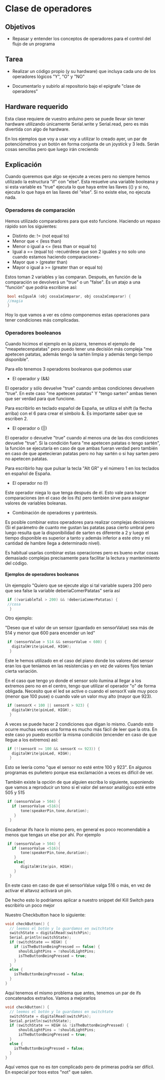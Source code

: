 # Clase de operadores

## Objetivos

* Repasar y entender los conceptos de operadores para el control del flujo de un programa

## Tarea

* Realizar un código propio (y su hardware) que incluya cada uno de los operadores lógicos "Y", "O" y "NO"

* Documentarlo y subirlo al repositorio bajo el epìgrafe "clase de operadores"

## Hardware requerido

Esta clase requiere de vuestro arduino pero se puede llevar sin tener hardware utilizando únicamente Serial.write y Serial.read, pero es más divertida con algo de hardware. 

En los ejemplos que voy a usar voy a utilizar lo creado ayer, un par de potenciómetros y un botón en forma conjunta de un joystick y 3 leds. Serán cosas sencillas pero que luego irán creciendo

## Explicación

Cuando queremos que algo se ejecute a veces pero no siempre hemos utilizado la estructura "if" con "else". Esta resuelve una variable booleana y si esta variable es "true" ejecuta lo que haya entre las llaves ({) y si no, ejecuta lo que haya en las llaves del "else". Si no existe else, no ejecuta nada.

### Operadores de comparación

Hemos utilizado comparadores para que esto funcione. Haciendo un repaso rápido son los siguientes:

* Distinto de: != (not equal to)
* Menor que < (less than)
* Menor o igual a <= (less than or equal to)
* Igual a == (equal to) -recuérdese que son 2 iguales y no solo uno cuando estamos haciendo comparaciones-
* Mayor que > (greater than)
* Mayor o igual a >= (greater than or equal to) 


Estos toman 2 variables y las comparan. Después, en función de la comparación se devolverá un "true" o un "false". Es un atajo a una "función" que podría escribirse así: 

```C++
 bool esIgualA (obj cosa1aComparar, obj cosa2aComparar) {
 //magia
 }

```

Hoy lo que vamos a ver es cómo componemos estas operaciones para tener condiciones más complicadas. 

### Operadores booleanos

Cuando hicimos el ejemplo en la pizarra, tenemos el ejemplo de "meapetecenpatatas" pero puedo tener una decisión más compleja "me apetecen patatas, además tengo la sartén limpia y además tengo tiempo disponible". 

Para ello tenemos 3 operadores booleanos que podemos usar

* El operador y (&&)

El operador y sólo devuelve "true" cuando ambas condiciones devuelven "true". En este caso "me apetecen patatas" Y "tengo sarten" ambas tienen que ser verdad para que funcione. 

Para escribirlo en teclado español de España, se utiliza el shift (la flecha arriba) con el 6 para crear el símbolo &. Es importante saber que se escriben 2. 

* El operador o (||)

El operador o devuelve "true" cuando al menos una de las dos condiciones devuelve "true". Si la condición fuera "me apetecen patatas o tengo sartén", la función se ejecutaría en caso de que ambas fueran verdad pero también en caso de que apetecieran patatas pero no hay sartén o si hay sarten pero no apetecen patatas. 

Para escribirlo hay que pulsar la tecla "Alt GR" y el número 1 en los teclados en español de España.


* El operador no (!)

Este operador niega lo que tenga después de él. Esto vale para hacer comparaciones (en el caso de los ifs) pero también sirve para assignar valores de variables boleanas. 

* Combinación de operadores y paréntesis. 

Es posible combinar estos operadores para realizar complejas decisiones (Si el parámetro de cuanto me gustan las patatas pasa cierto umbral pero luego resulta que la disponibilidad de sarten es diferente a 2 y luego el tiempo disponible es superior a tanto y además inferior a este otro y mi cantidad de hambre llega a determinado nivel).

Es habitual usarlas combinar estas operaciones pero es bueno evitar cosas demasiado complejas precisamente para facilitar la lectura y mantenimiento del código. 

#### Ejemplos de operadores booleanos

Un ejempplo "Quiero que se ejecute algo si tal variable supera 200 pero que sea false la variable deberiaComerPatatas" sería así

```C++
 if ((variableTal > 200) && !deberiaComerPatatas) {
 //cosa
  }
```

Otro ejemplo:

"Deseo que el valor de un sensor (guardado en sensorValue) sea más de 514 y menor que 600 para encender un led"

```C++
 if (sensorValue > 514 && sensorValue < 600) {
   digitalWrite(pinLed, HIGH);
  }
```
Este le hemos utilizado en el caso del piano donde los valores del sensor eran los que teníamos en las resistencias y en vez de valores fijos tenían cierta variación. 


En el caso que tengo yo donde el sensor solo ilumina al llegar a los extremos pero no en el centro, tengo que utilizar el operador "o" de forma obligada. Necesito que el led se active o cuando el sensorX vale muy poco (menor que 100 puse) o cuando vale un valor muy alto (mayor que  923). 

```C++
 if (sensorX < 100 || sensorX > 923) {
   digitalWrite(pinLed, HIGH);
  }
```

A veces se puede hacer 2 condiciones que digan lo mismo. Cuando esto ocurre muchas veces una forma es mucho más fácil de leer que la otra. En este caso yo puedo escribir la misma condición (encender en caso de que llegue a los extremos) así:

```C++
 if (!(sensorX >= 100 && sensorX <= 923)) {
   digitalWrite(pinLed, HIGH);
  }
```

Esto se leería como "que el sensor no esté entre 100 y 923". En algunos programas es puñetero porque esa exclamación a veces es difícil de ver.

También existe la opción de que alguien escriba lo siguiente, suponiendo que vamos a reproducir un tono si el valor del sensor analógico esté entre 505 y 515

```C++
 if (sensorValue > 504) {
   if (sensorValue <516){
       tone(speakerPin,tone,duration);
    }
  }
```

Encadenar ifs hace lo mismo pero, en general es poco recomendable a menos que tengas un else por ahí. Por ejemplo


```C++
 if (sensorValue > 504) {
   if (sensorValue <516){
       tone(speakerPin,tone,duration);
    }
    else{
       digitalWrite(pin, HIGH);
    }
  }
```

En este caso en caso de que el sensorValue valga 516 o más, en vez de activar el altavoz activará un pin. 

De hecho esto lo podríamos aplicar a nuestro snippet del Kill Switch para escribirlo un poco mejor 

Nuestro Checkbutton hace lo siguiente:

```C++
void checkButton() {
  // leemos el botón y lo guardamos en switchtate
  switchState = digitalRead(switchPin);
  Serial.println(switchState);
  if (switchState == HIGH) {
    if (isTheButtonBeingPressed == false) {
      shouldLightPins = !shouldLightPins;
      isTheButtonBeingPressed = true;
    }
  }
  else {
    isTheButtonBeingPressed = false;
  }
}
```

Aquí tenemos el mismo problema que antes, tenemos un par de ifs concatenados extraños. Vamos a mejorarlos


```C++
void checkButton() {
  // leemos el botón y lo guardamos en switchtate
  switchState = digitalRead(switchPin);
  Serial.println(switchState);
  if (switchState == HIGH && !isTheButtonBeingPressed) {
      shouldLightPins = !shouldLightPins;
      isTheButtonBeingPressed = true;
  }
  else {
    isTheButtonBeingPressed = false;
  }
}
```

Aquí vemos que no es _tan_ complicado pero de primeras podría ser difícil. En especial por toos estos "not" que salen. 
